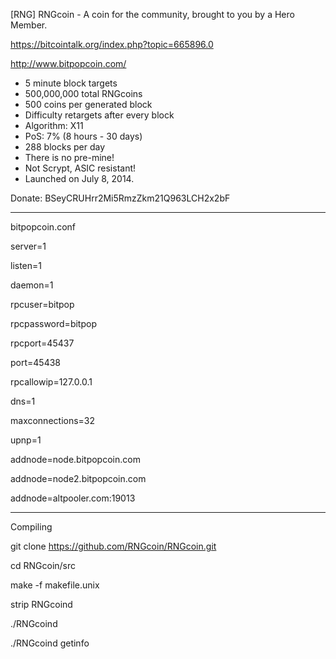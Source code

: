 [RNG] RNGcoin - A coin for the community, brought to you by a Hero Member.

https://bitcointalk.org/index.php?topic=665896.0

http://www.bitpopcoin.com/


 - 5 minute block targets
 - 500,000,000 total RNGcoins
 - 500 coins per generated block
 - Difficulty retargets after every block
 - Algorithm: X11
 - PoS: 7% (8 hours - 30 days)
 - 288 blocks per day
 - There is no pre-mine!
 - Not Scrypt, ASIC resistant!
 - Launched on July 8, 2014.


Donate: BSeyCRUHrr2Mi5RmzZkm21Q963LCH2x2bF

-----------------------------------------------------------------------------------

bitpopcoin.conf

server=1

listen=1

daemon=1

rpcuser=bitpop

rpcpassword=bitpop

rpcport=45437

port=45438

rpcallowip=127.0.0.1

dns=1

maxconnections=32

upnp=1

addnode=node.bitpopcoin.com

addnode=node2.bitpopcoin.com

addnode=altpooler.com:19013

-----------------------------------------------------------------------------------

Compiling

git clone https://github.com/RNGcoin/RNGcoin.git

cd RNGcoin/src

make -f makefile.unix

strip RNGcoind

./RNGcoind

./RNGcoind getinfo
